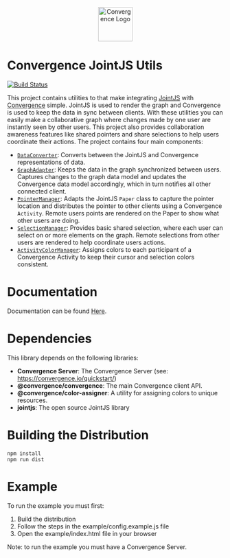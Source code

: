 <div align="center">
  <img alt="Convergence Logo" height="80" src="https://convergence.io/assets/img/convergence-logo.png" >
</div>

# Convergence JointJS Utils
[![Build Status](https://travis-ci.org/convergencelabs/jointjs-utils.svg?branch=master)](https://travis-ci.org/convergencelabs/jointjs-utils)

This project contains utilities to that make integrating [JointJS](https://www.jointjs.com/) with [Convergence](https://convergencelabs.com) simple. JointJS is used to render the graph and Convergence is used to keep the data in sync between clients. With these utilities you can easily make a collaborative graph where changes made by one user are instantly seen by other users. This project also provides collaboration awareness features like shared pointers and share selections to help users coordinate their actions. The project contains four main components:

- [`DataConverter`](docs/DataConverter.md): Converts between the JointJS and Convergence representations of data.
- [`GraphAdapter`](docs/GraphAdapter.md): Keeps the data in the graph synchronized between users. Captures changes to the graph data model and updates the Convergence data model accordingly, which in turn notifies all other connected client.
- [`PointerManager`](docs/PointerManager.md): Adapts the JointJS `Paper` class to capture the pointer location and distributes the pointer to other clients using a Convergence `Activity`. Remote users points are rendered on the Paper to show what other users are doing.
- [`SelectionManager`](docs/SelectionManager.md): Provides basic shared selection, where each user can select on or more elements on the graph. Remote selections from other users are rendered to help coordinate users actions.
- [`ActivityColorManager`](docs/ActivityColorManager.md): Assigns colors to each participant of a Convergence Activity to keep their cursor and selection colors consistent.

# Documentation
Documentation can be found [Here](docs).


# Dependencies
This library depends on the following libraries:

* **Convergence Server**: The Convergence Server (see: https://convergence.io/quickstart/)
* **@convergence/convergence**: The main Convergence client API.
* **@convergence/color-assigner**: A utility for assigning colors to unique resources.
* **jointjs**: The open source JointJS library

# Building the Distribution

```
npm install
npm run dist
```

# Example
To run the example you must first:

1. Build the distribution
2. Follow the steps in the example/config.example.js file
3. Open the example/index.html file in your browser


Note: to run the example you must have a Convergence Server.
